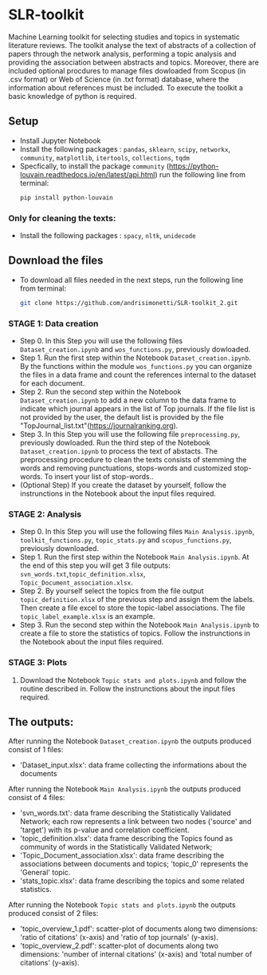 # SLR-toolkit
Machine Learning toolkit for selecting studies and topics in systematic literature reviews. The toolkit analyse the text of abstracts of a collection of papers through the network analysis, performing a topic analysis and providing the association between abstracts and topics.
Moreover, there are included optional procdures to manage files dowloaded from Scopus (in .csv format) or Web of Science (in .txt format) database, where the information about references must be included. To execute the toolkit a basic knowledge of python is required. 



## Setup
- Install Jupyter Notebook
- Install the following packages : `pandas`, `sklearn`, `scipy`, `networkx`, `community`, `matplotlib`, `itertools`, `collections`, `tqdm`
- Specfically, to install the package `community` (https://python-louvain.readthedocs.io/en/latest/api.html) run the following line from terminal:
    ```bash
    pip install python-louvain 
### Only for cleaning the texts:
 - Install the following packages : `spacy`, `nltk`, `unidecode`


## Download the files
- To download all files needed in the next steps, run the following line from terminal:
   ```bash
   git clone https://github.com/andrisimonetti/SLR-toolkit_2.git


### STAGE 1: Data creation
- Step 0. In this Step you will use the following files `Dataset_creation.ipynb` and `wos_functions.py`, previously dowloaded.
- Step 1. Run the first step within the Notebook `Dataset_creation.ipynb`. By the functions within the module `wos_functions.py` you can organize the files in a data frame and count the references internal to the dataset for each document.
- Step 2. Run the second step within the Notebook `Dataset_creation.ipynb` to add a new column to the data frame to indicate which journal appears in the list of Top journals. If the file list is not provided by the user, the default list is provided by the file "TopJournal_list.txt"(https://journalranking.org).
- Step 3. In this Step you will use the following file `preprocessing.py`, previously dowloaded. Run the third step of the Notebook `Dataset_creation.ipynb` to process the text of abstacts. The preprocessing procedure to clean the texts consists of stemming the words and removing punctuations, stops-words and customized stop-words. To insert your list of stop-words..
- (Optional Step) If you create the dataset by yourself, follow the instrunctions in the Notebook about the input files required.

### STAGE 2: Analysis
- Step 0. In this Step you will use the following files `Main Analysis.ipynb`, `toolkit_functions.py`, `topic_stats.py` and `scopus_functions.py`, previously downloaded.
- Step 1. Run the first step within the Notebook `Main Analysis.ipynb`. At the end of this step you will get 3 file outputs: `svn_words.txt`,`topic_definition.xlsx`, `Topic_Document_association.xlsx`.
- Step 2. By yourself select the topics from the file output `topic_definition.xlsx` of the previous step and assign them the labels. Then create a file excel to store the topic-label associations. The file  `topic_label_example.xlsx` is an example.
- Step 3. Run the second step within the Notebook `Main Analysis.ipynb` to create a file to store the statistics of topics. Follow the instrunctions in the Notebook about the input files required. 


   
### STAGE 3: Plots 
1. Download the Notebook `Topic stats and plots.ipynb` and follow the routine described in. Follow the instrunctions about the input files required.


## The outputs:
After running the Notebook `Dataset_creation.ipynb` the outputs produced consist of 1 files: 
   - 'Dataset_input.xlsx': data frame collecting the informations about the documents


After running the Notebook `Main Analysis.ipynb` the outputs produced consist of 4 files: 
   - 'svn_words.txt': data frame describing the Statistically Validated Network; each row represents a link between two nodes ('source' and 'target') with its p-value and correlation coefficient.
   - 'topic_definition.xlsx': data frame describing the Topics found as community of words in the Statistically Validated Network;
   - 'Topic_Document_association.xlsx': data frame describing the associations between documents and topics; 'topic_0' represents the 'General'
 topic.
   - 'stats_topic.xlsx': data frame describing the topics and some related statistics. 


After running the Notebook `Topic stats and plots.ipynb` the outputs produced consist of 2 files:
   - 'topic_overview_1.pdf': scatter-plot of documents along two dimensions: 'ratio of citations' (x-axis) and 'ratio of top journals' (y-axis).
   - 'topic_overview_2.pdf': scatter-plot of documents along two dimensions: 'number of internal citations' (x-axis) and 'total number of citations' (y-axis).

